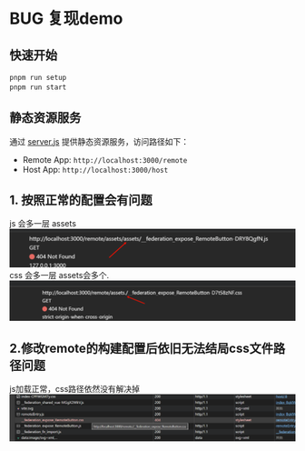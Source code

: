 # BUG 复现demo

## 快速开始
```sh
pnpm run setup
pnpm run start
```

## 静态资源服务

通过 [server.js](file:///home/zhushuaibo/Temp/my-monorepo/server.js) 提供静态资源服务，访问路径如下：

- Remote App: `http://localhost:3000/remote`
- Host App: `http://localhost:3000/host`


## 1. 按照正常的配置会有问题

  js 会多一层 assets
  ![alt text](image-1.png)
  css 会多一层 assets会多个.
  ![alt text](image.png)


## 2.修改remote的构建配置后依旧无法结局css文件路径问题
  
  js加载正常，css路径依然没有解决掉
  ![alt text](image-2.png)
